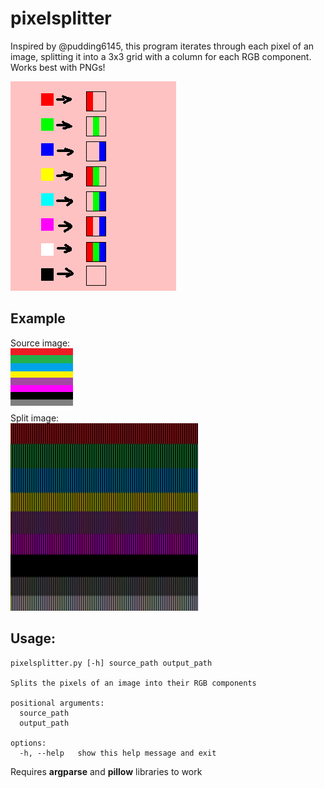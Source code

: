 # pixelsplitter
Inspired by @pudding6145, this program iterates through each pixel of an image, splitting it into a 3x3 grid with a column for each RGB component. Works best with PNGs!

![Diagram of various colours represented by RGB components](media/diagram.png)

## Example
Source image:<br>
![Various lines of colour](media/source.png)
<br>
Split image:<br>
![Various lines of colour split into RGB components](media/result.png)

## Usage:
```
pixelsplitter.py [-h] source_path output_path

Splits the pixels of an image into their RGB components

positional arguments:
  source_path
  output_path

options:
  -h, --help   show this help message and exit
```
Requires **argparse** and **pillow** libraries to work
